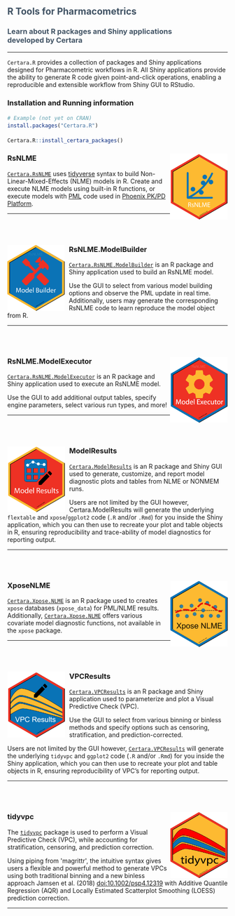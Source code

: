 
<div id="banner-container" style="background: url('https://www-cdn-images.certara.com/spai5/w_1920+q_lossy+ret_img+to_auto/https://www.certara.com/app/uploads/2022/01/Certara_Hero_R-speaks-RsNLME.png') no-repeat; background-size: cover; background-position: center;"><div class="container"><div id="banner-content"><h2 style = "color: #415364;">R Tools for Pharmacometrics</h2><h3 style = "color: #415364;">Learn about R packages and Shiny applications <br> developed by Certara </h3> <a href="https://www.certara.com/company/contact/?cta_btn=Contact+Certara" class="link-yellow-btn mt-4"></a></div></div></div>

---

`Certara.R` provides a collection of packages and Shiny applications designed for Pharmacometric workflows in R.  All Shiny applications provide the ability to generate R code given point-and-click operations, enabling a reproducible and extensible workflow from Shiny GUI to RStudio.

### Installation and Running information

``` r
# Example (not yet on CRAN)
install.packages("Certara.R")

Certara.R::install_certara_packages()
```


### RsNLME <img src='vignettes/img/RsNLME.png' align="right" height="150" />

[`Certara.RsNLME`](https://certara.github.io/R-RsNLME/index.html) uses [tidyverse](https://www.tidyverse.org/) syntax to build Non-Linear-Mixed-Effects (NLME) models in R. Create and execute NLME models using built-in R functions, or execute models with [PML](https://www.certara.com/training/pml-school/) code used in [Phoenix PK/PD Platform](https://www.certara.com/software/phoenix-pkpd/).

---

<br/><br/>

### RsNLME.ModelBuilder <img src='vignettes/img/ModelBuilder.png' align="left" height="150" style = "padding-right: 10px" />

[`Certara.RsNLME.ModelBuilder`](https://certara.github.io/R-RsNLME-model-builder/index.html) is an R package and Shiny application used to build an RsNLME model.

Use the GUI to select from various model building options and observe the PML update in real time. Additionally, users may generate the corresponding RsNLME code to learn reproduce the model object from R.

---

<br/><br/>

### RsNLME.ModelExecutor <img src='vignettes/img/ModelExecutor.png' align="right" height="150" />

[`Certara.RsNLME.ModelExecutor`](https://certara.github.io/R-RsNLME-model-executor/index.html) is an R package and Shiny application used to execute an RsNLME model.

Use the GUI to add additional output tables, specify engine parameters, select various run types, and more!

---

<br/><br/>

### ModelResults <img src='vignettes/img/ModelResults.png' align="left" height="150" style = "padding-right: 10px"/>

[`Certara.ModelResults`](https://certara.github.io/R-model-results/index.html) is an R package and Shiny GUI used to generate, customize, and report model diagnostic plots and tables from NLME or NONMEM runs.

Users are not limited by the GUI however, Certara.ModelResults will generate the underlying `flextable` and `xpose`/`ggplot2` code (`.R` and/or `.Rmd`) for you inside the Shiny application, which you can then use to recreate your plot and table objects in R, ensuring reproducibility and trace-ability of model diagnostics for reporting output.

---

<br/><br/>

### XposeNLME <img src='vignettes/img/XposeNLME.png' align="right" height="150"/>

[`Certara.Xpose.NLME`](https://certara.github.io/R-Xpose-NLME/index.html) is an R package used to creates `xpose` databases (`xpose_data`) for PML/NLME results. Additionally, [`Certara.Xpose.NLME`](https://certara.github.io/R-Xpose-NLME/index.html) offers various covariate model diagnostic functions, not available in the `xpose` package.

---

<br/><br/>

### VPCResults <img src='vignettes/img/VPCResults.png' align="left" height="150" style = "padding-right: 10px"/>

[`Certara.VPCResults`](https://certara.github.io/R-VPCResults/index.html) is an R package and Shiny application used to parameterize and plot a Visual Predictive Check (VPC).

Use the GUI to select from various binning or binless methods and specify options such as censoring, stratification, and prediction-corrected.

Users are not limited by the GUI however, [`Certara.VPCResults`](https://certara.github.io/R-VPCResults/index.html) will generate the underlying `tidyvpc` and `ggplot2` code (`.R` and/or `.Rmd`) for you inside the Shiny application, which you can then use to recreate your plot and table objects in R, ensuring reproducibility of VPC’s for reporting output.

---

<br/><br/>

### tidyvpc <img src='vignettes/img/tidyvpc.png' align="right" height="150" />

The [`tidyvpc`](https://certara.github.io/tidyvpc/index.html) package is used to perform a Visual Predictive Check (VPC), while accounting for stratification, censoring, and prediction correction. 

Using piping from 'magrittr', the intuitive syntax gives users a flexible and powerful method to generate VPCs using both traditional binning and a new binless approach Jamsen et al. (2018) [doi:10.1002/psp4.12319](https://www.ncbi.nlm.nih.gov/pmc/articles/PMC6202468/) with Additive Quantile Regression (AQR) and Locally Estimated Scatterplot Smoothing (LOESS) prediction correction. 

---

